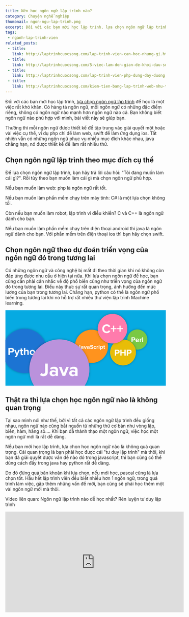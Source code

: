 ```yaml
---
title: Nên học ngôn ngữ lập trình nào?
category: Chuyện nghề nghiệp
thumbnail: ngon-ngu-lap-trinh.png
excerpt: Đối với các bạn mới học lập trình, lựa chọn ngôn ngữ lập trình để học là một việc rất khó khăn. Mỗi ngôn ngữ có những đặc điểm riêng, không có ngôn ngữ nào mạnh hơn ngôn ngữ nào cả. Bạn không biết ngôn ngữ nào phù hợp với mình, bài viết này sẽ giúp bạn.
tags:
 - nganh-lap-trinh-vien
related_posts:
 - title: 
   link: http://laptrinhcuocsong.com/lap-trinh-vien-can-hoc-nhung-gi.html
 - title: 
   link: http://laptrinhcuocsong.com/5-viec-lam-don-gian-de-khoi-dau-su-nghiep-lap-trinh-vien-nghiem-tuc.html
 - title: 
   link: http://laptrinhcuocsong.com/lap-trinh-vien-php-dung-day-duong.html
 - title: 
   link: http://laptrinhcuocsong.com/kiem-tien-bang-lap-trinh-web-nhu-the-nao.html
---
```

Đối với các bạn mới học lập trình, [lựa chọn ngôn ngữ lập trình](http://laptrinhcuocsong.com/nen-hoc-ngon-ngu-lap-trinh-nao.html) để học là một việc rất khó khăn. Có hàng tá ngôn ngữ, mỗi ngôn ngữ có những đặc điểm riêng, không có ngôn ngữ nào mạnh hơn ngôn ngữ nào cả. Bạn không biết ngôn ngữ nào phù hợp với mình, bài viết này sẽ giúp bạn.

Thường thì mỗi ngôn ngữ được thiết kế để tập trung vào giải quyết một hoặc vài việc cụ thể, ví dụ php chỉ để làm web, swift để làm ứng dụng ios. Tất nhiên vẫn có những ngôn ngữ phục vụ nhiều mục đích khác nhau, java chẳng hạn, nó được thiết kế để làm rất nhiều thứ.

## Chọn ngôn ngữ lập trình theo mục đích cụ thể

Để lựa chọn ngôn ngữ lập trình, bạn hãy trả lời câu hỏi: "Tôi đang muốn làm cái gì?". Rồi tùy theo bạn muốn làm cái gì mà chọn ngôn ngữ phù hợp.

Nếu bạn muốn làm web: php là ngôn ngữ rất tốt.

Nếu bạn muốn làm phần mềm chạy trên máy tính: C# là một lựa chọn không tồi.

Còn nếu bạn muốn làm robot, lập trình vi điều khiển? C và C++ là ngôn ngữ dành cho bạn.

Nếu bạn muốn làm phần mềm chạy trên điện thoại android thì java là ngôn ngữ dành cho bạn. Với phần mềm trên điện thoại ios thì bạn hãy chọn swift.

## Chọn ngôn ngữ theo dự đoán triển vọng của ngôn ngữ đó trong tương lai

Có những ngôn ngữ và công nghệ bị mất đi theo thời gian khi nó không còn đáp ứng được nhu cầu ở hiện tại nữa. Khi lựa chọn ngôn ngữ để học, bạn cũng cần phải cân nhắc về độ phổ biến cũng như triển vọng của ngôn ngữ đó trong tương lai. Điều này thực sự rất quan trọng, ảnh hưởng đến mức lương của bạn trong tương lai. Chẳng hạn, python có thể là ngôn ngữ phổ biến trong tương lai khi nó hỗ trợ rất nhiều thư viện lập trình Machine learning.

![Ngôn ngữ lập trình](images/ngon-ngu-lap-trinh-big.png)

## Thật ra thì lựa chọn học ngôn ngữ nào là không quan trọng

Tại sao mình nói như thế, bởi vì tất cả các ngôn ngữ lập trình đều giống nhau, ngôn ngữ nào cũng bắt nguồn từ những thứ cơ bản như vòng lặp, biến, hàm, hằng số.... Khi bạn đã thành thạo một ngôn ngữ, việc học một ngôn ngữ mới là rất dễ dàng. 

Nếu bạn mới học lập trình, lựa chọn học ngôn ngữ nào là không quá quan trọng. Cái quan trọng là bạn phải học được cái "tư duy lập trình" mà thôi, khi bạn đã giải quyết được vấn đề nào đó trong javascript, thì bạn cũng có thể dùng cách đấy trong java hay python rất dễ dàng.

Do đó đừng quá băn khoăn khi lựa chọn, nếu mới học, pascal cũng là lựa chọn tốt. Hầu hết lập trình viên đều biết nhiều hơn 1 ngôn ngữ, trong quá trình làm việc, gặp thêm những vấn đề mới, bạn cũng sẽ phải học thêm một vài ngôn ngữ mới mà thôi.  

Video liên quan: Ngôn ngữ lập trình nào dễ học nhất? Rèn luyện tư duy lập trình

<div class="youtube">
<iframe width="560" height="315" src="https://www.youtube.com/embed/bJqNTFSnNa0" frameborder="0" allowfullscreen></iframe>
</div>